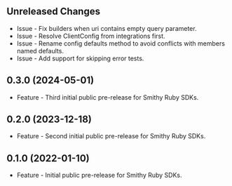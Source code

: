 Unreleased Changes
------------------

* Issue - Fix builders when uri contains empty query parameter.
* Issue - Resolve ClientConfig from integrations first.
* Issue - Rename config defaults method to avoid conflicts with members named defaults.
* Issue - Add support for skipping error tests.

0.3.0 (2024-05-01)
------------------

* Feature - Third initial public pre-release for Smithy Ruby SDKs.

0.2.0 (2023-12-18)
------------------

* Feature - Second initial public pre-release for Smithy Ruby SDKs.

0.1.0 (2022-01-10)
------------------

* Feature - Initial public pre-release for Smithy Ruby SDKs.